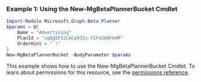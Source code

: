### Example 1: Using the New-MgBetaPlannerBucket Cmdlet
```powershell
Import-Module Microsoft.Graph.Beta.Planner
$params = @{
	Name = "Advertising"
	PlanId = "xqQg5FS2LkCp935s-FIFm2QAFkHM"
	OrderHint = " !"
}
New-MgBetaPlannerBucket -BodyParameter $params
```
This example shows how to use the New-MgBetaPlannerBucket Cmdlet.
To learn about permissions for this resource, see the [permissions reference](/graph/permissions-reference).
